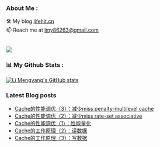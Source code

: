 ### About Me : 

🛠 My blog <a href="https://lifehit.cn/">lifehit.cn</a><br>
📫 Reach me at <a href="mailto:lmy86263@gmail.com">lmy86263@gmail.com</a><br><br>

<p><img src="https://gpvc.arturio.dev/limeya"><p>

### 📊 My Github Stats :
[![Li Mengyang's GitHub stats](https://github-readme-stats.vercel.app/api?username=limeya&show_icons=true&theme=dracula)](https://github.com/limeya/limeya)

### Latest Blog posts
<!-- BLOG-POST-LIST:START -->
- [Cache的性能调优（3）：减少miss penalty-multilevel cache](https://limeya.github.io/2022/10/27/ji-suan-ji-ji-chu/cache-de-xing-neng-diao-you-3-multilevel-cache/)
- [Cache的性能调优（2）：减少miss rate-set associative](https://limeya.github.io/2022/10/26/ji-suan-ji-ji-chu/cache-de-xing-neng-diao-you-2-set-associative/)
- [Cache的性能调优（1）：性能量化](https://limeya.github.io/2022/10/24/ji-suan-ji-ji-chu/cache-de-xing-neng-diao-you-1-xing-neng-liang-hua/)
- [Cache的工作原理（2）：读数据](https://limeya.github.io/2022/10/23/ji-suan-ji-ji-chu/cache-de-gong-zuo-yuan-li-2-du-shu-ju/)
- [Cache的工作原理（3）：写数据](https://limeya.github.io/2022/10/23/ji-suan-ji-ji-chu/cache-de-gong-zuo-yuan-li-3-xie-shu-ju/)
<!-- BLOG-POST-LIST:END -->

